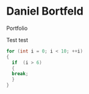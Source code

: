 # Daniel Bortfeld
Portfolio

Test test

```c++
for (int i = 0; i < 10; ++i)
{
  if  (i > 6)
  {
  break;
  }
}
```
